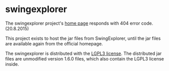 # swingexplorer

The swingexplorer project's [home page](http://www.swingexplorer.com) responds with 404 error code. (20.8.2015)

This project exists to host the jar files from SwingExplorer, until the jar files are available again from the official homepage.

The swingexplorer is distributed with the [LGPL3 license](http://www.gnu.org/licenses/lgpl-3.0.en.html). The distributed jar files are unmodified version 1.6.0 files, which also contain the LGPL3 license inside.
